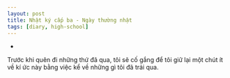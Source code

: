 ```yaml
---
layout: post
title: Nhật ký cấp ba - Ngày thường nhật
tags: [diary, high-school] 
---
```


- 

Trước khi quên đi những thứ đã qua, tôi sẽ cố gắng để tôi giữ lại một chút ít về kí ức này bằng việc kể về những gì tôi đã trải qua.